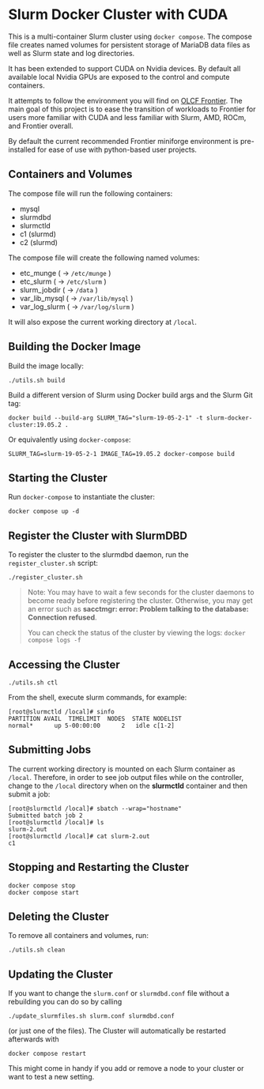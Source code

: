 # Slurm Docker Cluster with CUDA

This is a multi-container Slurm cluster using `docker compose`.  The compose file
creates named volumes for persistent storage of MariaDB data files as well as
Slurm state and log directories.

It has been extended to support CUDA on Nvidia devices. By default all available local Nvidia GPUs are exposed to the control and compute containers.

It attempts to follow the environment you will find on [OLCF Frontier](https://docs.olcf.ornl.gov/systems/frontier_user_guide.html). The main goal of this project is to ease the transition of workloads to Frontier for users more familiar with CUDA and less familiar with Slurm, AMD, ROCm, and Frontier overall.

By default the current recommended Frontier miniforge environment is pre-installed for ease of use with python-based user projects.

## Containers and Volumes

The compose file will run the following containers:

* mysql
* slurmdbd
* slurmctld
* c1 (slurmd)
* c2 (slurmd)

The compose file will create the following named volumes:

* etc_munge         ( -> `/etc/munge`     )
* etc_slurm         ( -> `/etc/slurm`     )
* slurm_jobdir      ( -> `/data`          )
* var_lib_mysql     ( -> `/var/lib/mysql` )
* var_log_slurm     ( -> `/var/log/slurm` )

It will also expose the current working directory at `/local`.

## Building the Docker Image

Build the image locally:

```console
./utils.sh build
```

Build a different version of Slurm using Docker build args and the Slurm Git
tag:

```console
docker build --build-arg SLURM_TAG="slurm-19-05-2-1" -t slurm-docker-cluster:19.05.2 .
```

Or equivalently using `docker-compose`:

```console
SLURM_TAG=slurm-19-05-2-1 IMAGE_TAG=19.05.2 docker-compose build
```


## Starting the Cluster

Run `docker-compose` to instantiate the cluster:

```console
docker compose up -d
```

## Register the Cluster with SlurmDBD

To register the cluster to the slurmdbd daemon, run the `register_cluster.sh`
script:

```console
./register_cluster.sh
```

> Note: You may have to wait a few seconds for the cluster daemons to become
> ready before registering the cluster.  Otherwise, you may get an error such
> as **sacctmgr: error: Problem talking to the database: Connection refused**.
>
> You can check the status of the cluster by viewing the logs: `docker compose
> logs -f`

## Accessing the Cluster

```console
./utils.sh ctl
```

From the shell, execute slurm commands, for example:

```console
[root@slurmctld /local]# sinfo
PARTITION AVAIL  TIMELIMIT  NODES  STATE NODELIST
normal*      up 5-00:00:00      2   idle c[1-2]
```

## Submitting Jobs

The current working directory is mounted on each Slurm container as `/local`.
Therefore, in order to see job output files while on the controller, change to
the `/local` directory when on the **slurmctld** container and then submit a job:

```console
[root@slurmctld /local]# sbatch --wrap="hostname"
Submitted batch job 2
[root@slurmctld /local]# ls
slurm-2.out
[root@slurmctld /local]# cat slurm-2.out
c1
```

## Stopping and Restarting the Cluster

```console
docker compose stop
docker compose start
```

## Deleting the Cluster

To remove all containers and volumes, run:

```console
./utils.sh clean
```
## Updating the Cluster

If you want to change the `slurm.conf` or `slurmdbd.conf` file without a rebuilding you can do so by calling
```console
./update_slurmfiles.sh slurm.conf slurmdbd.conf
```
(or just one of the files).
The Cluster will automatically be restarted afterwards with
```console
docker compose restart
```
This might come in handy if you add or remove a node to your cluster or want to test a new setting.
